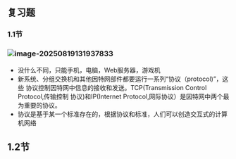 ## 复习题

### 1.1节

### ![image-20250819131937833](E:\Computer-Networking\计算机网络-自顶向下\第一章课后习题.assets\image-20250819131937833.png)

- 没什么不同，只能手机，电脑，Web服务器，游戏机
- 新系统、分组交换机和其他因特网部件都要运行一系列“协议（protocol)”，这些 协议控制因特网中信息的接收和发送。TCP(Transmission Control Protocol,传输控制 协议)和IP(Internet Protocol,网际协议）是因特网中两个最为重要的协议。
- 协议是基于某一个标准存在的，根据协议和标准，人们可以创造交互式的计算机网络

## 1.2节

